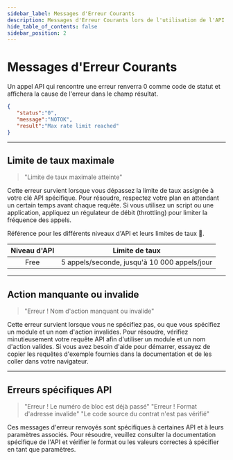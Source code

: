 ```yaml
---
sidebar_label: Messages d'Erreur Courants
description: Messages d'Erreur Courants lors de l'utilisation de l'API Core Scan
hide_table_of_contents: false
sidebar_position: 2
---
```


# Messages d'Erreur Courants

Un appel API qui rencontre une erreur renverra 0 comme code de statut et affichera la cause de l'erreur dans le champ résultat.

```json
{
   "status":"0",
   "message":"NOTOK",
   "result":"Max rate limit reached"
}
```

***

## Limite de taux maximale

> "Limite de taux maximale atteinte"

Cette erreur survient lorsque vous dépassez la limite de taux assignée à votre clé API spécifique. Pour résoudre, respectez votre plan en attendant un certain temps avant chaque requête. Si vous utilisez un script ou une application, appliquez un régulateur de débit (throttling) pour limiter la fréquence des appels.

Référence pour les différents niveaux d'API et leurs limites de taux 🚧.

| Niveau d'API |                Limite de taux                |
| :----------: | :------------------------------------------: |
|     Free     | 5 appels/seconde, jusqu'à 10 000 appels/jour |

***

## Action manquante ou invalide

> "Erreur ! Nom d'action manquant ou invalide"

Cette erreur survient lorsque vous ne spécifiez pas, ou que vous spécifiez un module et un nom d'action invalides. Pour résoudre, vérifiez minutieusement votre requête API afin d'utiliser un module et un nom d'action valides. Si vous avez besoin d'aide pour démarrer, essayez de copier les requêtes d'exemple fournies dans la documentation et de les coller dans votre navigateur.

***

## Erreurs spécifiques API

> "Erreur ! Le numéro de bloc est déjà passé" "Erreur ! Format d'adresse invalide" "Le code source du contrat n'est pas vérifié"

Ces messages d'erreur renvoyés sont spécifiques à certaines API et à leurs paramètres associés. Pour résoudre, veuillez consulter la documentation spécifique de l'API et vérifier le format ou les valeurs correctes à spécifier en tant que paramètres.
